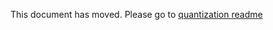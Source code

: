 
This document has moved. Please go to [quantization readme](../edgeai_torchmodelopt/xmodelopt/quantization/README.md)


